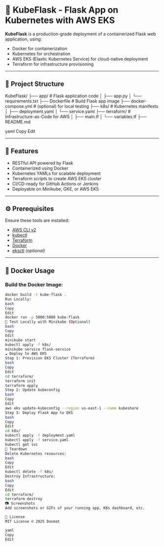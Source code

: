 # 🌌 KubeFlask - Flask App on Kubernetes with AWS EKS

**KubeFlask** is a production-grade deployment of a containerized Flask web application, using:

- Docker for containerization
- Kubernetes for orchestration
- AWS EKS (Elastic Kubernetes Service) for cloud-native deployment
- Terraform for infrastructure provisioning

---

## 🧱 Project Structure

KubeFlask/
├── app/ # Flask application code
│ ├── app.py
│ └── requirements.txt
├── Dockerfile # Build Flask app image
├── docker-compose.yml # (optional) for local testing
├── k8s/ # Kubernetes manifests
│ ├── deployment.yaml
│ └── service.yaml
├── terraform/ # Infrastructure-as-Code for AWS
│ ├── main.tf
│ └── variables.tf
├── README.md

yaml
Copy
Edit

---

## 🚀 Features

- RESTful API powered by Flask
- Containerized using Docker
- Kubernetes YAMLs for scalable deployment
- Terraform scripts to create AWS EKS cluster
- CI/CD-ready for GitHub Actions or Jenkins
- Deployable on Minikube, GKE, or AWS EKS

---

## ⚙️ Prerequisites

Ensure these tools are installed:

- [AWS CLI v2](https://docs.aws.amazon.com/cli/latest/userguide/install-cliv2.html)
- [kubectl](https://kubernetes.io/docs/tasks/tools/)
- [Terraform](https://developer.hashicorp.com/terraform/install)
- [Docker](https://docs.docker.com/get-docker/)
- [eksctl](https://eksctl.io/) *(optional)*

---

## 🐳 Docker Usage

### Build the Docker Image:

```bash
docker build -t kube-flask .
Run Locally:
bash
Copy
Edit
docker run -p 5000:5000 kube-flask
🧪 Test Locally with Minikube (Optional)
bash
Copy
Edit
minikube start
kubectl apply -f k8s/
minikube service flask-service
☁️ Deploy to AWS EKS
Step 1: Provision EKS Cluster (Terraform)
bash
Copy
Edit
cd terraform/
terraform init
terraform apply
Step 2: Update kubeconfig
bash
Copy
Edit
aws eks update-kubeconfig --region us-east-1 --name kubeshare
Step 3: Deploy Flask App to EKS
bash
Copy
Edit
cd k8s/
kubectl apply -f deployment.yaml
kubectl apply -f service.yaml
kubectl get svc
🧼 Teardown
Delete Kubernetes resources:
bash
Copy
Edit
kubectl delete -f k8s/
Destroy Infrastructure:
bash
Copy
Edit
cd terraform/
terraform destroy
📷 Screenshots
Add screenshots or GIFs of your running app, K8s dashboard, etc.

📄 License
MIT License © 2025 Dasmat

yaml
Copy
Edit
